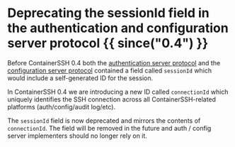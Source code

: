 <h1>Deprecating the sessionId field in the authentication and configuration server protocol {{ since("0.4") }}</h1>

Before ContainerSSH 0.4 both the [authentication server protocol](../reference/auth.md) and the [configuration server protocol](../reference/configserver.md) contained a field called `sessionId` which would include a self-generated ID for the session.

In ContainerSSH 0.4 we are introducing a new ID called `connectionId` which uniquely identifies the SSH connection across all ContainerSSH-related platforms (auth/config/audit log/etc).

The `sessionId` field is now deprecated and mirrors the contents of `connectionId`. The field will be removed in the future and auth / config server implementers should no longer rely on it.

